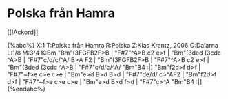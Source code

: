 # Polska från Hamra

[[!Ackord]]

{%abc%}
X:1
T:Polska från Hamra
R:Polska
Z:Klas Krantz, 2006
O:Dalarna
L:1/8
M:3/4
K:Bm
"Bm"(3FGFB2F>B | "F#7"^A>B c2 e>f | "Bm"(3ded (3cdc ^A>B | "F#7"c/d/c/^A/ B>A F2 |
"Bm"(3FGFB2F>B | "F#7"^A>B c2 e>f | "Bm"(3ded (3cdc ^A>B | "F#7"c/d/c/^A/ "Bm"B4 :|]
"Bm"f2d>f d>f | "F#7"~f>e c>e c>e | "Bm"e>d B>d B>d | "F#7"de/d/ c>^AF2 |
"Bm"f2d>f d>f | "F#7"~f>e c>e c>e | "Bm"e>d B>d f>d | "F#7"c>^A "Bm"B4 :|]
{%endabc%}

